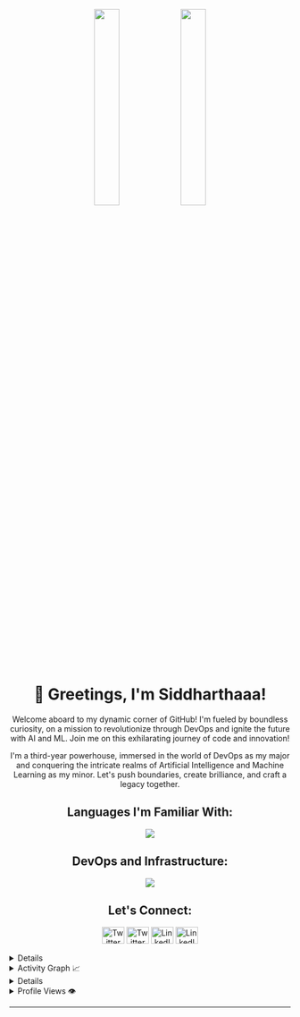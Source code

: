 <!-- Banner -->
<p align="center">
  <img src="https://user-images.githubusercontent.com/65187002/144930161-2f783401-8d27-4fdf-a2f7-cc0ba32f1f1f.gif" width="30%">
  <img src="https://user-images.githubusercontent.com/65187002/144930161-2f783401-8d27-4fdf-a2f7-cc0ba32f1f1f.gif" width="30%">
</p>

<!-- Profile Name and Introduction -->
<h1 align="center">👋 Greetings, I'm Siddharthaaa!</h1>
<p align="center">
  Welcome aboard to my dynamic corner of GitHub! I'm fueled by boundless curiosity, on a mission to revolutionize through DevOps and ignite the future with AI and ML. Join me on this exhilarating journey of code and innovation!
</p>
<p align="center">
  I'm a third-year powerhouse, immersed in the world of DevOps as my major and conquering the intricate realms of Artificial Intelligence and Machine Learning as my minor. Let's push boundaries, create brilliance, and craft a legacy together.
</p>




<!-- Dynamic Graph -->


<!-- Skills -->
<h2 align="center">Languages  I'm Familiar With:</h2>
<p align="center">
  <a href="https://skillicons.dev">
    <img src="https://skillicons.dev/icons?i=java,js,html,css,react,rust,c,python,mysql,flutter" />
  </a>
</p>

<!-- DevOps Tools -->
<h2 align="center">DevOps and Infrastructure:</h2>
<p align="center">
  <a href="https://skillicons.dev">
    <img src="https://skillicons.dev/icons?i=git,kubernetes,docker,linux,grafana,jenkins,maven,aws,vim" />
  </a>
</p>

<!-- Spongebob GIF 
<p align="center">
  <img src="https://c.tenor.com/enLBClxEcWMAAAAC/spongebob-technology.gif" width="80%" alt="Spongebob Technology">
</p>-->

<!-- Social Links -->
<h2 align="center">Let's Connect:</h2>
<p align="center">
  <a href="https://twitter.com/Siddharthaaa21" target="_blank"><img src="https://skillicons.dev/icons?i=twitter"  alt="Twitter" height="30" width="40"></a>
    <a href="https://www.instagram.com/_siddhartha_arora" target="_blank"><img src="https://skillicons.dev/icons?i=instagram"  alt="Twitter" height="30" width="40"></a>
  <a href="https://www.linkedin.com/in/Siddharthaaa21" target="_blank"><img src="https://skillicons.dev/icons?i=linkedin"  alt="LinkedIn" height="30" width="40"></a>
  <a href="https://www.leetcode.com/siddharthaaa21" target="_blank"><img src="https://skillicons.dev/icons?i=leetcode"  alt="LinkedIn" height="30" width="40"> <a/>
</p>
<!-- GitHub Stats -->
<details>
  <summary>GitHub Profile Stats 💻</summary>
  <br/>
  <a href="https://github.com/anuraghazra/github-readme-stats">
    <img alt="Your GitHub Stats" src="https://github-readme-stats.vercel.app/api/?username=Siddharthaaa21&show_icons=true&count_private=true&theme=dark&hide_border=true&bg_color=000&title_color=00E676&icon_color=00E676" height="192px"/>
  </a>
  <a href="https://github.com/anuraghazra/github-readme-stats">
    <img alt="Your Top Languages" src="https://github-readme-stats.vercel.app/api/top-langs/?username=Siddharthaaa21&langs_count=8&layout=compact&theme=dark&hide_border=true&bg_color=000&title_color=00E676&icon_color=00E676&hide=Jupyter%20Notebook" height="192px"/>
  </a>
  <br/>
</details>

<!-- Activity Graph -->
<details>
  <summary>Activity Graph 📈</summary>
  <br/>
  <a href="https://github.com/ashutosh00710/github-readme-activity-graph">
   <img alt="Your Activity Graph" src="https://github-readme-activity-graph.vercel.app/graph?username=Siddharthaaa21&bg_color=000&color=ffffff&line=04e61b&point=403d3d&area=true&hide_border=true">

  <!-- Profile Views and  -->
</details>
<details>
  <summary> Streak Stats 
</summary>
  <p align="center">
  <a href="https://github.com/Siddharthaaa21">
    <img src="https://github-readme-streak-stats.herokuapp.com/?user=Siddharthaaa21&theme=cobalt" alt="Streak Stats" width="350">
  </a>
</p>
  
  <br/>
  
</details>

<!-- Profile Views -->
<details>
  <summary>Profile Views 👁️</summary>
  <br/>
  <img src="https://komarev.com/ghpvc/?username=Siddharthaaa21&label=PROFILE+VIEWS&style=for-the-badge&color=brightgreen">
</details>

<!-- Twitter Follow Badge 
<p align="center">
  <a href="https://twitter.com/SiddharthaAror9" target="_blank">
    <img src="https://img.shields.io/twitter/follow/siddharthaaror9?logo=twitter&style=for-the-badge" alt="Twitter Follow">
  </a>
</p>-->

<!-- Horizontal Line -->
<hr>

